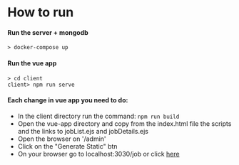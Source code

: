 # How to run

#### Run the server + mongodb
```
> docker-compose up
```

#### Run the vue app
```
> cd client
client> npm run serve
```

#### Each change in vue app you need to do:
- In the client directory run the command: ```npm run build```
- Open the vue-app directory and copy from the index.html file the scripts and the links to jobList.ejs and jobDetails.ejs 
- Open the browser on '/admin'
- Click on the "Generate Static" btn
- On your browser go to localhost:3030/job or click [here](http://localhost:3030/job/)
